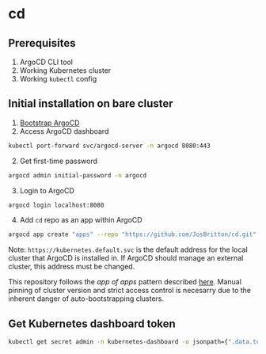# cd
## Prerequisites
1. ArgoCD CLI tool
2. Working Kubernetes cluster
3. Working `kubectl` config

## Initial installation on bare cluster
1. [Bootstrap ArgoCD](https://argo-cd.readthedocs.io/en/stable/getting_started/)
2. Access ArgoCD dashboard
```bash
kubectl port-forward svc/argocd-server -n argocd 8080:443
```
2. Get first-time password
```bash
argocd admin initial-password -n argocd
```
3. Login to ArgoCD
```bash
argocd login localhost:8080
```
4. Add `cd` repo as an app within ArgoCD
```bash
argocd app create "apps" --repo "https://github.com/JosBritton/cd.git" --path "apps" --dest-server "https://kubernetes.default.svc" --dest-namespace "argocd" --project "default" --revision "HEAD"
```

Note: `https://kubernetes.default.svc` is the default address for the local cluster that ArgoCD is installed in. If ArgoCD should manage an external cluster, this address must be changed.

This repository follows the *app of apps* pattern described [here](https://argo-cd.readthedocs.io/en/stable/operator-manual/cluster-bootstrapping/#app-of-apps-pattern). Manual pinning of cluster version and strict access control is necesarry due to the inherent danger of auto-bootstrapping clusters.

## Get Kubernetes dashboard token
```bash
kubectl get secret admin -n kubernetes-dashboard -o jsonpath={".data.token"} | base64 -d
```
